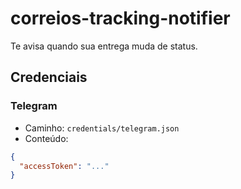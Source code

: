 # correios-tracking-notifier
Te avisa quando sua entrega muda de status.


## Credenciais

### Telegram

* Caminho: `credentials/telegram.json`
* Conteúdo:

```json
{
  "accessToken": "..."
}
```